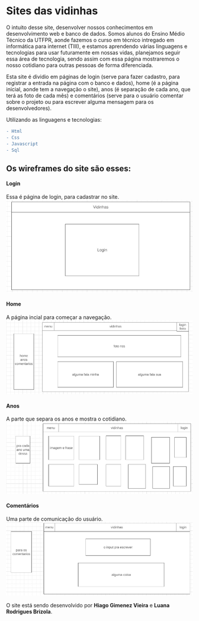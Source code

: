 # Sites das vidinhas

O intuito desse site, desenvolver nossos conhecimentos em desenvolvimento web e banco de dados. Somos alunos do Ensino Médio Técnico da UTFPR, aonde fazemos o curso em técnico intregado em informática para internet (TIII), e estamos aprendendo várias linguagens e tecnologias para usar futuramente em nossas vidas, planejamos seguir essa área de tecnologia, sendo assim com essa página mostraremos o nosso cotidiano para outras pessoas de forma diferenciada.

Esta site é dividio em páginas de login (serve para fazer cadastro, para registrar a entrada na página com o banco e dados), home (é a página inicial, aonde tem a navegação o site), anos (é separação de cada ano, que terá as foto de cada mês) e comentários (serve para o usuário comentar sobre o projeto ou para escrever alguma mensagem para os desenvolvedores).

Utilizando as linguagens e tecnologias:
```diff
- Html
- Css
- Javascript
- Sql
```

## Os wireframes do site são esses:
#### Login
Essa é página de login, para cadastrar no site.
![](wireframesimg/login.jpg)
#### Home
A página incial para começar a navegação.
![](wireframesimg/home.jpg)
#### Anos
A parte que separa os anos e mostra o cotidiano.
![](wireframesimg/anos.jpg)
#### Comentários
Uma parte de comunicação do usuário.
![](wireframesimg/comentarios.jpg)

O site está sendo desenvolvido por **Hiago Gimenez Vieira** e **Luana Rodrigues Brizola**. 